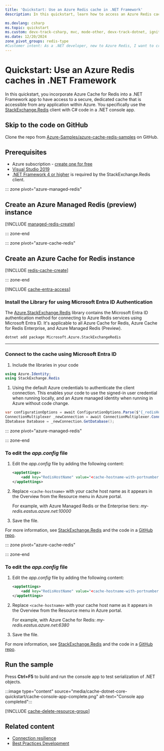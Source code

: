 ```yaml
---
title: 'Quickstart: Use an Azure Redis cache in .NET Framework'
description: In this quickstart, learn how to access an Azure Redis cache from your .NET apps

ms.devlang: csharp
ms.topic: quickstart
ms.custom: devx-track-csharp, mvc, mode-other, devx-track-dotnet, ignite-2024
ms.date: 12/20/2024
zone_pivot_groups: redis-type
#Customer intent: As a .NET developer, new to Azure Redis, I want to create a new Node.js app that uses Azure Managed Redis or Azure Cache for Redis.
---
```


# Quickstart: Use an Azure Redis caches in .NET Framework

In this quickstart, you incorporate Azure Cache for Redis into a .NET Framework app to have access to a secure, dedicated cache that is accessible from any application within Azure. You specifically use the [StackExchange.Redis](https://github.com/StackExchange/StackExchange.Redis) client with C# code in a .NET console app.

## Skip to the code on GitHub

Clone the repo from [Azure-Samples/azure-cache-redis-samples](https://github.com/Azure-Samples/azure-cache-redis-samples/tree/main/quickstart/dotnet) on GitHub.

## Prerequisites

- Azure subscription - [create one for free](https://azure.microsoft.com/free/)
- [Visual Studio 2019](https://www.visualstudio.com/downloads/)
- [.NET Framework 4 or higher](https://dotnet.microsoft.com/download/dotnet-framework) is required by the StackExchange.Redis client.

::: zone pivot="azure-managed-redis"

## Create an Azure Managed Redis (preview) instance

[!INCLUDE [managed-redis-create](includes/managed-redis-create.md)]

::: zone-end

::: zone pivot="azure-cache-redis"

## Create an Azure Cache for Redis instance

[!INCLUDE [redis-cache-create](~/reusable-content/ce-skilling/azure/includes/azure-cache-for-redis/includes/redis-cache-create.md)]

::: zone-end

[!INCLUDE [cache-entra-access](includes/cache-entra-access.md)]

### Install the Library for using Microsoft Entra ID Authentication

The [Azure.StackExchange.Redis](https://www.nuget.org/packages/Microsoft.Azure.StackExchangeRedis) library contains the Microsoft Entra ID authentication method for connecting to Azure Redis services using Microsoft Entra ID. It's applicable to all Azure Cache for Redis, Azure Cache for Redis Enterprise, and Azure Managed Redis (Preview).

```cli
dotnet add package Microsoft.Azure.StackExchangeRedis
```

----

### Connect to the cache using Microsoft Entra ID

1. Include the libraries in your code

```csharp
using Azure.Identity;
using StackExchange.Redis
```

1. Using the default Azure credentials to authenticate the client connection. This enables your code to use the signed-in user credential when running locally, and an Azure managed identity when running in Azure without code change.

```csharp
var configurationOptions = await ConfigurationOptions.Parse($"{_redisHostName}").ConfigureForAzureWithTokenCredentialAsync(new DefaultAzureCredential());
ConnectionMultiplexer _newConnection = await ConnectionMultiplexer.ConnectAsync(configurationOptions);
IDatabase Database = _newConnection.GetDatabase();
```

::: zone pivot="azure-managed-redis"


::: zone-end


### To edit the *app.config* file

1. Edit the *app.config* file by adding the following content:

    ```xml
    <appSettings>
        <add key="RedisHostName" value="<cache-hostname-with-portnumber>"/>
    </appSettings>
    ```

1. Replace `<cache-hostname>` with your cache host name as it appears in the Overview from the Resource menu in Azure portal. 

   For example, with Azure Managed Redis or the Enterprise tiers: _my-redis.eastus.azure.net:10000_

1. Save the file.

For more information, see [StackExchange.Redis](https://stackexchange.github.io/StackExchange.Redis/) and the code in a [GitHub repo](https://github.com/StackExchange/StackExchange.Redis).

::: zone pivot="azure-cache-redis"

::: zone-end

### To edit the *app.config* file


1. Edit the *app.config* file by adding the following content:

    ```xml
    <appSettings>
        <add key="RedisHostName" value="<cache-hostname-with-portnumber>"/>
    </appSettings>
    ```

1. Replace `<cache-hostname>` with your cache host name as it appears in the Overview from the Resource menu in Azure portal.

   For example, with Azure Cache for Redis: _my-redis.eastus.azure.net:6380_

1. Save the file.

For more information, see [StackExchange.Redis](https://stackexchange.github.io/StackExchange.Redis/) and the code in a [GitHub repo](https://github.com/StackExchange/StackExchange.Redis).

## Run the sample

Press **Ctrl+F5** to build and run the console app to test serialization of .NET objects.

:::image type="content" source="media/cache-dotnet-core-quickstart/cache-console-app-complete.png" alt-text="Console app completed":::

[!INCLUDE [cache-delete-resource-group](includes/cache-delete-resource-group.md)]

## Related content

- [Connection resilience](cache-best-practices-connection.md)
- [Best Practices Development](cache-best-practices-development.md)
